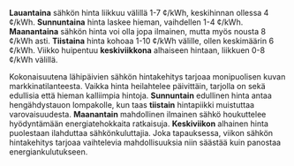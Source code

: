 **Lauantaina** sähkön hinta liikkuu välillä 1-7 ¢/kWh, keskihinnan ollessa 4 ¢/kWh. **Sunnuntaina** hinta laskee hieman, vaihdellen 1-4 ¢/kWh. **Maanantaina** sähkön hinta voi olla jopa ilmainen, mutta myös nousta 8 ¢/kWh asti. **Tiistaina** hinta kohoaa 1-10 ¢/kWh välille, ollen keskimäärin 6 ¢/kWh. Viikko huipentuu **keskiviikkona** alhaiseen hintaan, liikkuen 0-8 ¢/kWh välillä.

Kokonaisuutena lähipäivien sähkön hintakehitys tarjoaa monipuolisen kuvan markkinatilanteesta. Vaikka hinta heilahtelee päivittäin, tarjolla on sekä edullisia että hieman kalliimpia hintoja. **Sunnuntain** edullinen hinta antaa hengähdystauon lompakolle, kun taas **tiistain** hintapiikki muistuttaa varovaisuudesta. **Maanantain** mahdollinen ilmainen sähkö houkuttelee hyödyntämään energiatehokkaita ratkaisuja. **Keskiviikon** alhainen hinta puolestaan ilahduttaa sähkönkuluttajia. Joka tapauksessa, viikon sähkön hintakehitys tarjoaa vaihtelevia mahdollisuuksia niin säästää kuin panostaa energiankulutukseen.